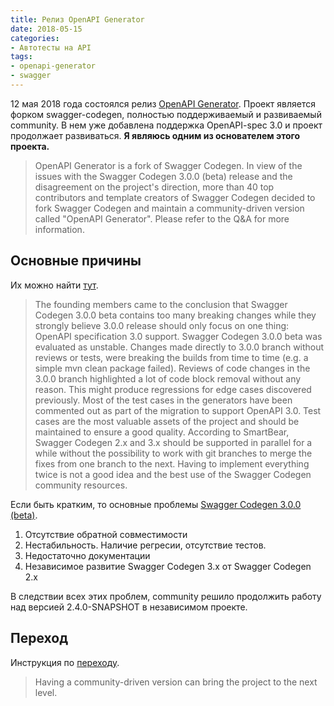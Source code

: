 ```yaml
---
title: Релиз OpenAPI Generator
date: 2018-05-15
categories:
- Автотесты на API
tags:
- openapi-generator
- swagger
---
```

12 мая 2018 года состоялся релиз [OpenAPI Generator](https://github.com/OpenAPITools/openapi-generator). Проект является форком swagger-codegen, полностью поддерживаемый и развиваемый community. В нем уже добавлена поддержка OpenAPI-spec 3.0 и проект продолжает развиваться. **Я являюсь одним из основателем этого проекта.**

>OpenAPI Generator is a fork of Swagger Codegen. In view of the issues with the Swagger Codegen 3.0.0 (beta) release and the disagreement on the project's direction, more than 40 top contributors and template creators of Swagger Codegen decided to fork Swagger Codegen and maintain a community-driven version called "OpenAPI Generator". Please refer to the Q&A for more information.

## Основные причины
Их можно найти [тут](https://github.com/OpenAPITools/openapi-generator/blob/master/docs/qna.md).
> The founding members came to the conclusion that Swagger Codegen 3.0.0 beta contains too many breaking changes while they strongly believe 3.0.0 release should only focus on one thing: OpenAPI specification 3.0 support.
     Swagger Codegen 3.0.0 beta was evaluated as unstable. Changes made directly to 3.0.0 branch without reviews or tests, were breaking the builds from time to time (e.g. a simple mvn clean package failed).
     Reviews of code changes in the 3.0.0 branch highlighted a lot of code block removal without any reason. This might produce regressions for edge cases discovered previously.
     Most of the test cases in the generators have been commented out as part of the migration to support OpenAPI 3.0. Test cases are the most valuable assets of the project and should be maintained to ensure a good quality.
     According to SmartBear, Swagger Codegen 2.x and 3.x should be supported in parallel for a while without the possibility to work with git branches to merge the fixes from one branch to the next. Having to implement everything twice is not a good idea and the best use of the Swagger Codegen community resources.

Если быть кратким, то основные проблемы [Swagger Codegen 3.0.0 (beta)](https://github.com/swagger-api/swagger-codegen/releases/tag/v3.0.0-rc0).

1. Отсутствие обратной совместимости
2. Нестабильность. Наличие регресии, отсутствие тестов.
3. Недостаточно документации
4. Независимое развитие Swagger Codegen 3.x от Swagger Codegen 2.x

В следствии всех этих проблем, community решило продолжить работу над версией 2.4.0-SNAPSHOT в независимом проекте.

## Переход
Инструкция по [переходу](https://github.com/OpenAPITools/openapi-generator/blob/master/docs/migration-from-swagger-codegen.md).

>  Having a community-driven version can bring the project to the next level.


 
 

